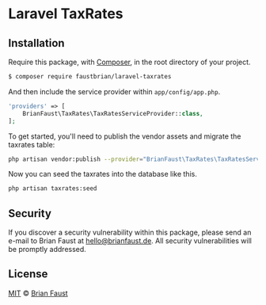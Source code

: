 # Laravel TaxRates

## Installation

Require this package, with [Composer](https://getcomposer.org/), in the root directory of your project.

``` bash
$ composer require faustbrian/laravel-taxrates
```

And then include the service provider within `app/config/app.php`.

``` php
'providers' => [
    BrianFaust\TaxRates\TaxRatesServiceProvider::class,
];
```

To get started, you'll need to publish the vendor assets and migrate the taxrates table:

```bash
php artisan vendor:publish --provider="BrianFaust\TaxRates\TaxRatesServiceProvider" && php artisan migrate
```

Now you can seed the taxrates into the database like this.

```bash
php artisan taxrates:seed
```

## Security

If you discover a security vulnerability within this package, please send an e-mail to Brian Faust at hello@brianfaust.de. All security vulnerabilities will be promptly addressed.

## License

[MIT](LICENSE) © [Brian Faust](https://brianfaust.de)
